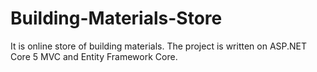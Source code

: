 # Building-Materials-Store
It is online store of building materials. The project is written on ASP.NET Core 5 MVC and Entity Framework Core.
